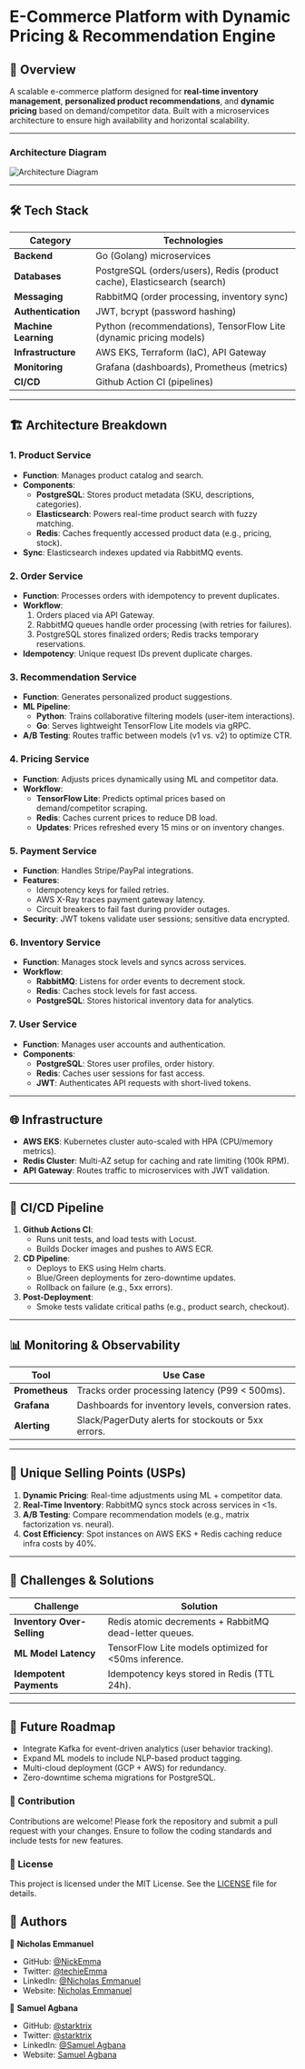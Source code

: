 # E-Commerce Platform with Dynamic Pricing & Recommendation Engine

## 📌 Overview

A scalable e-commerce platform designed for **real-time inventory management**, **personalized product recommendations**, and **dynamic pricing** based on demand/competitor data. Built with a microservices architecture to ensure high availability and horizontal scalability.

---

### Architecture Diagram

![Architecture Diagram](ecommerce-architecture.svg)

---

## 🛠️ Tech Stack

| Category             | Technologies                                                             |
| -------------------- | ------------------------------------------------------------------------ |
| **Backend**          | Go (Golang) microservices                                                |
| **Databases**        | PostgreSQL (orders/users), Redis (product cache), Elasticsearch (search) |
| **Messaging**        | RabbitMQ (order processing, inventory sync)                              |
| **Authentication**   | JWT, bcrypt (password hashing)                                           |
| **Machine Learning** | Python (recommendations), TensorFlow Lite (dynamic pricing models)       |
| **Infrastructure**   | AWS EKS, Terraform (IaC), API Gateway                                    |
| **Monitoring**       | Grafana (dashboards), Prometheus (metrics)                               |
| **CI/CD**            | Github Action CI (pipelines)                                             |

---

## 🏗️ Architecture Breakdown

### 1. **Product Service**

- **Function**: Manages product catalog and search.
- **Components**:
  - **PostgreSQL**: Stores product metadata (SKU, descriptions, categories).
  - **Elasticsearch**: Powers real-time product search with fuzzy matching.
  - **Redis**: Caches frequently accessed product data (e.g., pricing, stock).
- **Sync**: Elasticsearch indexes updated via RabbitMQ events.

### 2. **Order Service**

- **Function**: Processes orders with idempotency to prevent duplicates.
- **Workflow**:
  1. Orders placed via API Gateway.
  2. RabbitMQ queues handle order processing (with retries for failures).
  3. PostgreSQL stores finalized orders; Redis tracks temporary reservations.
- **Idempotency**: Unique request IDs prevent duplicate charges.

### 3. **Recommendation Service**

- **Function**: Generates personalized product suggestions.
- **ML Pipeline**:
  - **Python**: Trains collaborative filtering models (user-item interactions).
  - **Go**: Serves lightweight TensorFlow Lite models via gRPC.
- **A/B Testing**: Routes traffic between models (v1 vs. v2) to optimize CTR.

### 4. **Pricing Service**

- **Function**: Adjusts prices dynamically using ML and competitor data.
- **Workflow**:
  - **TensorFlow Lite**: Predicts optimal prices based on demand/competitor scraping.
  - **Redis**: Caches current prices to reduce DB load.
  - **Updates**: Prices refreshed every 15 mins or on inventory changes.

### 5. **Payment Service**

- **Function**: Handles Stripe/PayPal integrations.
- **Features**:
  - Idempotency keys for failed retries.
  - AWS X-Ray traces payment gateway latency.
  - Circuit breakers to fail fast during provider outages.
- **Security**: JWT tokens validate user sessions; sensitive data encrypted.

### 6. **Inventory Service**

- **Function**: Manages stock levels and syncs across services.
- **Workflow**:
  - **RabbitMQ**: Listens for order events to decrement stock.
  - **Redis**: Caches stock levels for fast access.
  - **PostgreSQL**: Stores historical inventory data for analytics.

### 7. **User Service**

- **Function**: Manages user accounts and authentication.
- **Components**:
  - **PostgreSQL**: Stores user profiles, order history.
  - **Redis**: Caches user sessions for fast access.
  - **JWT**: Authenticates API requests with short-lived tokens.

---

## 🌐 Infrastructure

- **AWS EKS**: Kubernetes cluster auto-scaled with HPA (CPU/memory metrics).
- **Redis Cluster**: Multi-AZ setup for caching and rate limiting (100k RPM).
- **API Gateway**: Routes traffic to microservices with JWT validation.

---

## 🔄 CI/CD Pipeline

1. **Github Actions CI**:
   - Runs unit tests, and load tests with Locust.
   - Builds Docker images and pushes to AWS ECR.
2. **CD Pipeline**:
   - Deploys to EKS using Helm charts.
   - Blue/Green deployments for zero-downtime updates.
   - Rollback on failure (e.g., 5xx errors).
3. **Post-Deployment**:
   - Smoke tests validate critical paths (e.g., product search, checkout).

---

## 📊 Monitoring & Observability

| Tool           | Use Case                                            |
| -------------- | --------------------------------------------------- |
| **Prometheus** | Tracks order processing latency (P99 < 500ms).      |
| **Grafana**    | Dashboards for inventory levels, conversion rates.  |
| **Alerting**   | Slack/PagerDuty alerts for stockouts or 5xx errors. |

---

## 🚀 Unique Selling Points (USPs)

1. **Dynamic Pricing**: Real-time adjustments using ML + competitor data.
2. **Real-Time Inventory**: RabbitMQ syncs stock across services in <1s.
3. **A/B Testing**: Compare recommendation models (e.g., matrix factorization vs. neural).
4. **Cost Efficiency**: Spot instances on AWS EKS + Redis caching reduce infra costs by 40%.

---

## 🛑 Challenges & Solutions

| Challenge                  | Solution                                               |
| -------------------------- | ------------------------------------------------------ |
| **Inventory Over-Selling** | Redis atomic decrements + RabbitMQ dead-letter queues. |
| **ML Model Latency**       | TensorFlow Lite models optimized for <50ms inference.  |
| **Idempotent Payments**    | Idempotency keys stored in Redis (TTL 24h).            |

---

## 🔮 Future Roadmap

- Integrate Kafka for event-driven analytics (user behavior tracking).
- Expand ML models to include NLP-based product tagging.
- Multi-cloud deployment (GCP + AWS) for redundancy.
- Zero-downtime schema migrations for PostgreSQL.

### 📝 Contribution

Contributions are welcome! Please fork the repository and submit a pull request with your changes. Ensure to follow the coding standards and include tests for new features.

### 📜 License

This project is licensed under the MIT License. See the [LICENSE](LICENSE) file for details.

## 👥 Authors

👤 **Nicholas Emmanuel**

- GitHub: [@NickEmma](https://github.com/NickEmma)
- Twitter: [@techieEmma](https://twitter.com/techieEmma)
- LinkedIn: [@Nicholas Emmanuel](https://www.linkedin.com/in/techieemma/)
- Website: [Nicholas Emmanuel](https://techieemma.me)

👤 **Samuel Agbana**

- GitHub: [@starktrix](https://github.com/starktrix)
- Twitter: [@starktrix](https://twitter.com/starktrixnet)
- LinkedIn: [@Samuel Agbana](https://www.linkedin.com/in/starktrix/)
- Website: [Samuel Agbana](https://starktrix.me)

